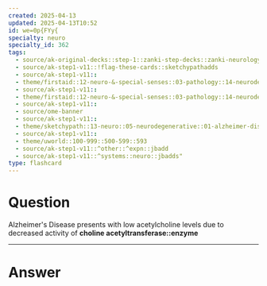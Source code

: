 ```yaml
---
created: 2025-04-13
updated: 2025-04-13T10:52
id: we=0p{FYy{
specialty: neuro
specialty_id: 362
tags:
  - source/ak-original-decks::step-1::zanki-step-decks::zanki-neurology::neuro-pathology
  - source/ak-step1-v11::!flag-these-cards::sketchypathadds
  - source/ak-step1-v11::
  - theme/firstaid::12-neuro-&-special-senses::03-pathology::14-neurodegenerative-disorders
  - source/ak-step1-v11::
  - theme/firstaid::12-neuro-&-special-senses::03-pathology::14-neurodegenerative-disorders::alzheimers
  - source/ak-step1-v11::
  - source/ome-banner
  - source/ak-step1-v11::
  - theme/sketchypath::13-neuro::05-neurodegenerative::01-alzheimer-disease-&-dementia
  - source/ak-step1-v11::
  - theme/uworld::100-999::500-599::593
  - source/ak-step1-v11::^other::^expn::jbadd
  - source/ak-step1-v11::^systems::neuro::jbadds"
type: flashcard
---
```


# Question
Alzheimer's Disease presents with low acetylcholine levels due to decreased activity of **choline acetyltransferase::enzyme**

---

# Answer
